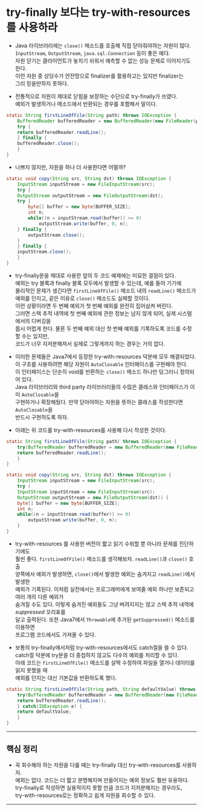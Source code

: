 # try-finally 보다는 try-with-resources를 사용하라

- Java 라이브러리에는 `close()` 메소드를 호출해 직접 닫아줘야하는 자원이 많다.  
  `InputStream`, `OutputStream`, `java.sql.Connection` 등이 좋은 예다.  
  자원 닫기는 클라이언트가 놓치기 쉬워서 예측할 수 없는 성능 문제로 이어지기도 한다.  
  이런 자원 중 상당수가 안전망으로 finalizer를 활용하고는 있지만 finalizer는  
  그리 믿을만하지 못하다.

- 전통적으로 자원이 제대로 닫힘을 보장하는 수단으로 try-finally가 쓰였다.  
  예외가 발생하거나 메소드에서 반환되는 경우를 포함해서 말이다.

```java
static String firstLineOfFile(String path) throws IOException {
    BufferedReader bufferedReader = new BufferedReader(new FileReader(path));
    try {
	return bufferedReader.readLine();
    } finally {
	bufferedReader.close();
    }
}
```

- 나쁘지 않지만, 자원을 하나 더 사용한다면 어떨까?

```java
static void copy(String src, String dst) throws IOException {
    InputStream inputStream = new FileInputStream(src);
    try {
	OutputStream outputStream = new FileOutputStream(dst);
	try {
	    byte[] buffer = new byte[BUFFER_SIZE];
	    int n;
	    while((n = inputStream.read(buffer)) >= 0)
	    	outputStream.write(buffer, 0, n);
	} finally {
	    outputStream.close();
	}
    } finally {
	inputStream.close();
    }
}
```

- try-finally문을 제대로 사용한 앞의 두 코드 예제에는 미묘한 결점이 있다.  
  예외는 try 블록과 finally 블록 모두에서 발생할 수 있는데, 예를 들어 기기에  
  물리적인 문제가 생긴다면 `firstLineOfFile()` 메소드 내의 `readLine()` 메소드가  
  예외를 던지고, 같은 이유로 `close()` 메소드도 실패할 것이다.  
  이런 상황이라면 두 번째 예외가 첫 번째 예외를 완전히 집어삼켜 버린다.  
  그러면 스택 추적 내역에 첫 번째 예외에 관한 정보는 남지 않게 되어, 실제 시스템에서의 디버깅을  
  몹시 어렵게 한다. 물론 두 번째 예외 대신 첫 번째 예외를 기록하도록 코드를 수정할 수는 있지만,  
  코드가 너무 지저분해져서 실제로 그렇게까지 하는 경우는 거의 없다.

- 이러한 문제들은 Java7에서 등장한 try-with-resources 덕분에 모두 해결되었다.  
  이 구조를 사용하려면 해당 자원이 `AutoClosable` 인터페이스를 구현해야 한다.  
  이 인터페이스는 단순히 void를 반환하는 `close()` 메소드 하나만 덩그러니 정의되어 있다.  
  Java 라이브러리와 third party 라이브러리들의 수많은 클래스와 인터페이스가 이미 `AutoClosable`을  
  구현하거나 확장해뒀다. 만약 닫아야하는 자원을 뜻하는 클래스를 작성한다면 `AutoClosable`을  
  반드시 구현하도록 하자.

- 아래는 위 코드를 try-with-resources를 사용해 다시 작성한 것이다.

```java
static String firstLineOfFile(String path) throws IOException {
    try(BufferedReader bufferedReader = new BufferedReader(new FileReader(path))) {
	return bufferedReader.readLine();
    }
}

static void copy(String src, String dst) throws IOException {
    InputStream inputStream = new FileInputStream(src);
    try (
	InputStream inputStream = new FileInputStream(src);
	OutputStream outputStream = new FileOutputStream(dst)) {
	byte[] buffer = new byte[BUFFER_SIZE];
	int n;
	while((n = inputStream.read(buffer)) >= 0)
	    outputStream.write(buffer, 0, n);
    }
}
```

- try-with-resources 를 사용한 버전이 짧고 읽기 수워할 뿐 아니라 문제를 진단하기에도  
  훨씬 좋다. `firstLineOfFile()` 메소드를 생각해보자. `readLine()`과 `close()` 호출  
  양쪽에서 예외가 발생하면, `close()`에서 발생한 예외는 숨겨지고 `readLine()`에서 발생한  
  예외가 기록된다. 이처럼 실전에서는 프로그래머에게 보여줄 예외 하나만 보존되고 여러 개의 다른 예외가  
  숨겨질 수도 있다. 이렇게 숨겨진 예외들도 그냥 버려지지는 않고 스택 추적 내역에 _suppressed_ 꼬리표를  
  달고 출력된다. 또한 Java7에서 `Throwable`에 추가된 `getSuppressed()` 메소드를 이용하면  
  프로그램 코드에서도 가져올 수 있다.

- 보통의 try-finally에서처럼 try-with-resources에서도 catch절을 쓸 수 있다.  
  catch절 덕분에 try문을 더 중첩하지 않고도 다수의 예외를 처리할 수 있다.  
  아래 코드는 `firstLineOfFile()` 메소드를 살짝 수정하여 파일을 열거나 데이터를 읽지 못했을 때  
  예외를 던지는 대신 기본값을 반환하도록 했다.

```java
static String firstLineOfFile(String path, String defaultValue) throws IOException {
    try(BufferedReader bufferedReader = new BufferedReader(new FileReader(path))) {
	return bufferedReader.readLine();
    } catch(IOException e) {
	return defaultValue;
    }
}
```

<hr/>

<h2>핵심 정리</h2>

- 꼭 회수해야 하는 자원을 다룰 때는 try-finally 대신 try-with-resources를 사용하자.  
  예외는 없다. 코드는 더 짧고 분명해지며 만들어지는 예외 정보도 훨씬 유용하다.  
  try-finally로 작성하면 실용적이지 못할 만큼 코드가 지저분해지는 경우라도,  
  try-with-resources로는 정확하고 쉽게 자원을 회수할 수 있다.

<hr/>
